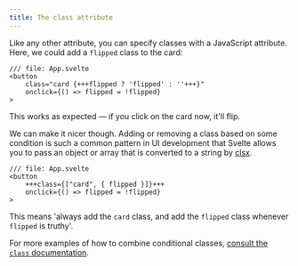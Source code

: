 ```yaml
---
title: The class attribute
---
```


Like any other attribute, you can specify classes with a JavaScript attribute. Here, we could add a `flipped` class to the card:

```svelte
/// file: App.svelte
<button
	class="card {+++flipped ? 'flipped' : ''+++}"
	onclick={() => flipped = !flipped}
>
```

This works as expected — if you click on the card now, it'll flip.

We can make it nicer though. Adding or removing a class based on some condition is such a common pattern in UI development that Svelte allows you to pass an object or array that is converted to a string by [clsx](https://github.com/lukeed/clsx).

```svelte
/// file: App.svelte
<button
	+++class={["card", { flipped }]}+++
	onclick={() => flipped = !flipped}
>
```

This means 'always add the `card` class, and add the `flipped` class whenever `flipped` is truthy'.

For more examples of how to combine conditional classes, [consult the `class` documentation](/docs/svelte/class).
